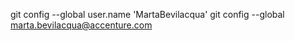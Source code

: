 git config --global user.name 'MartaBevilacqua'
git config --global marta.bevilacqua@accenture.com

